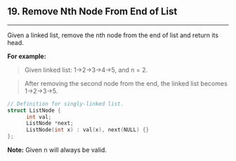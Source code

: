 ## 19. Remove Nth Node From End of List



---
Given a linked list, remove the nth node from the end of list and return its head.

**For example:**

> Given linked list: 1->2->3->4->5, and n = 2.

> After removing the second node from the end, the linked list becomes 1->2->3->5.


```cpp
// Definition for singly-linked list.
struct ListNode {
      int val;
      ListNode *next;
      ListNode(int x) : val(x), next(NULL) {}
};
```

**Note:**
Given n will always be valid.